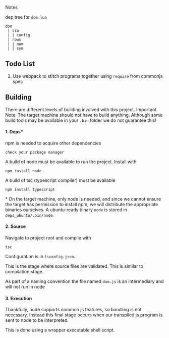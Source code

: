 
Notes

dep tree for `dom.lua`

```
dom
 | lib
 | | config
 | rows
 | | num
 | | sym
```

## Todo List

1. Use webpack to stitch programs together using `require` from commonjs spec

## Building

There are different levels of building involved with this project. Important Note: The target machine should not have to build anything. Although some build tools may be available in your `.bin` folder we do not guarantee this!

#### 1. Deps*

npm is needed to acquire other dependencies

`check your package manager`

A build of node must be available to run the project. Install with

`npm install node`

A build of tsc (typescript compiler) must be available

`npm install typescript`

\* On the target machine, only node is needed, and since we cannot ensure the target has permission to install npm, we will distribute the appropriate binaries ourselves. A ubuntu-ready binary `node` is stored in `deps_ubuntu/.bin/node`.

#### 2. Source

Navigate to project root and compile with

`tsc`

Configuration is in `tsconfig.json`.

This is the stage where source files are validated. This is similar to compilation stage.

As part of a naming convention the file named `dom.js` is an intermediary and will not run in node

#### 3. Execution

Thankfully, node supports common js features, so bundling is not necessary. Instead this final stage occurs when our transpiled js program is sent to node to be interpreted.

This is done using a wrapper executable shell script.